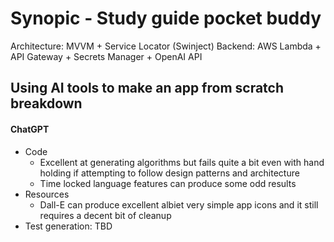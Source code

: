 # Synopic - Study guide pocket buddy

Architecture: MVVM + Service Locator (Swinject)
Backend: AWS Lambda + API Gateway + Secrets Manager + OpenAI API

## Using AI tools to make an app from scratch breakdown
#### ChatGPT

  * Code
    * Excellent at generating algorithms but fails quite a bit even with hand holding if attempting to follow design patterns and architecture
    * Time locked language features can produce some odd results
  * Resources
    * Dall-E can produce excellent albiet very simple app icons and it still requires a decent bit of cleanup
  * Test generation: TBD

